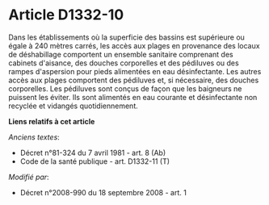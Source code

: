 # Article D1332-10

Dans les établissements où la superficie des bassins est supérieure ou égale à 240 mètres carrés, les accès aux plages en
provenance des locaux de déshabillage comportent un ensemble sanitaire comprenant des cabinets d'aisance, des douches
corporelles et des pédiluves ou des rampes d'aspersion pour pieds alimentées en eau désinfectante. Les autres accès aux
plages comportent des pédiluves et, si nécessaire, des douches corporelles. Les pédiluves sont conçus de façon que les
baigneurs ne puissent les éviter. Ils sont alimentés en eau courante et désinfectante non recyclée et vidangés
quotidiennement.

**Liens relatifs à cet article**

_Anciens textes_:

  - Décret n°81-324 du 7 avril 1981 - art. 8 (Ab)
  - Code de la santé publique - art. D1332-11 (T)

_Modifié par_:

  - Décret n°2008-990 du 18 septembre 2008 - art. 1
